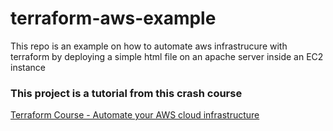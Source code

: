 # terraform-aws-example
This repo is an example on how to automate aws infrastrucure with terraform by deploying a simple html file on an apache server inside an EC2 instance

### This project is a tutorial from this crash course

[Terraform Course - Automate your AWS cloud infrastructure](https://www.youtube.com/watch?v=SLB_c_ayRMo)
